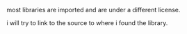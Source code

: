 most libraries are imported and are under a different license.

i will try to link to the source to where i found the library.
